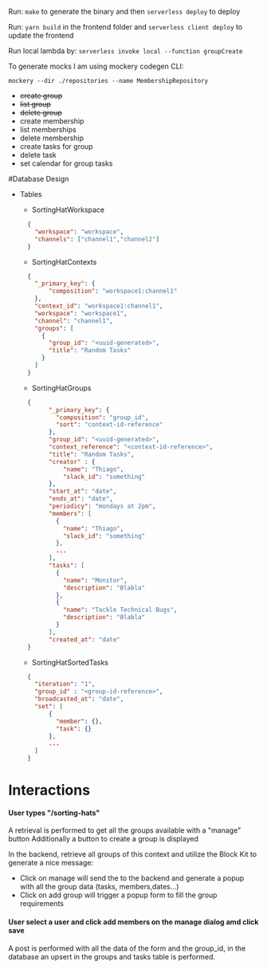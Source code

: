 Run: `make` to generate the binary and then `serverless deploy` to deploy

Run: `yarn build` in the frontend folder and `serverless client deploy` to update the frontend

Run local lambda by: `serverless invoke local --function groupCreate`

To generate mocks I am using mockery codegen CLI: 

`mockery --dir ./repositories --name MembershipRepository`

* ~~create group~~
* ~~list group~~
* ~~delete group~~
* create membership
* list memberships
* delete membership  
* create tasks for group
* delete task
* set calendar for group tasks


#Database Design

* Tables
    *  SortingHatWorkspace
    ```json
      {
        "workspace": "workspace",
        "channels": ["channel1","channel2"]
      } 
     ```
    *  SortingHatContexts
    ```json
      {
        "_primary_key": {
            "composition": "workspace1:channel1"
        },
        "context_id": "workspace1:channel1",
        "workspace": "workspace1",
        "channel": "channel1",
        "groups": [
          {          
            "group_id": "<uuid-generated>",
            "title": "Random Tasks"
          }  
        ] 
      } 
    ```
    * SortingHatGroups
    ```json
      {
            "_primary_key": {
              "composition": "group_id",
              "sort": "context-id-reference"
            },          
            "group_id": "<uuid-generated>",
            "context_reference": "<context-id-reference>",
            "title": "Random Tasks",
            "creator" : {
                "name": "Thiago",
                "slack_id": "something"            
            },
            "start_at": "date",
            "ends_at": "date",
            "periodicy": "mondays at 2pm",
            "members": [
              {
                "name": "Thiago",
                "slack_id": "something"
              },
              ... 
            ],
            "tasks": [
              {            
                "name": "Monitor",
                "description": "Blabla"
              },
              {
                "name": "Tackle Technical Bugs",
                "description": "Blabla"
              }
            ],
            "created_at": "date"
      }
     ```
    
    * SortingHatSortedTasks
    ```json
      {
        "iteration": "1",
        "group_id" : "<group-id-reference>",
        "broadcasted_at": "date",
        "set": [
            {
              "member": {},
              "task": {}
            },
            ...
        ] 
      }
    ```
  
# Interactions

#### User types "/sorting-hats"
A retrieval is performed to get all the groups available with a "manage" button
Additionally a button to create a group is displayed

In the backend, retrieve all groups of this context and utilize the Block Kit to generate a nice message:
*  Click on manage will send the <group-id> to the backend and generate a popup with all the group data (tasks, members,dates...)
*  Click on add group will trigger a popup form to fill the group requirements

#### User select a user and click add members on the manage dialog amd click save
A post is performed with all the data of the form and the group_id, in the database an upsert in the groups and tasks table is performed.

